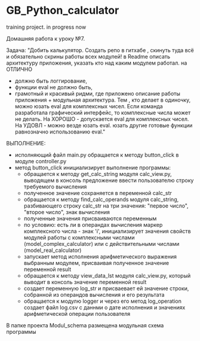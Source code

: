 # GB_Python_calculator
training project. in progress now

Домашняя работа к уроку №7.

Задача:
"Добить калькулятор. Создать репо в гитхабе , скинуть туда всё и обязательно скрины работы всех модулей! 
в Readme описать архитектуру приложения, указать кто над каким модулем работал.
на ОТЛИЧНО 
- должно быть логгирование, 
- функции eval не должно быть, 
- грамотный и красивый ридми, где приложено описание работы приложения + модульная архитектура. 
Тем , кто делает в одиночку, можно юзать eval 
для комплексных чисел. Если команда разработала графический интерфейс, то комплексные числа может не делать.
На ХОРОШО - допускается eval для комплексных чисел.
На УДОВЛ - можно везде юзать eval.
юзать другие готовые функции равнозначно использованию eval."

ВЫПОЛНЕНИЕ:

- исполняющий файл main.py обращается к методу button_click в модуле controller.py
- метод button_click инициализирует выполнение программы:
    - обращается к методу get_calc_string модуля calc_view.py, 
    выводящем в консоль предложение ввести пользователю строку требуемого вычисления
    - полученное значение сохраняется в переменной calc_str
    - обращается к методу find_calc_operands модуля calc_string, 
    разбивающего строку calc_str на три значения: "первое число", "второе число", знак вычисления
    - полученные значения присваиваются переменным
    - по условию: есть ли в операндах вычисления маркер комплексного числа - знак 'i',
    инициализирует значения свойств модулей работы с комплексными числами (model_complex_calculator) или
    с действительными числами (model_real_calculator)
    - запускает метод исполнения арифметического выражения выбранным модулем,
    присваивая полученное значение переменной result
    - обращается к методу view_data_lst модуля calc_view.py, 
    который выводит в консоль значение переменной result
    - создает переменную log_str и присваевает ей значение строки, собранной из операндов вычисления и его результата
    - обращается к модулю logger и через его метод log_operation создает файл log.csv 
    с даннми о дате исполнения и значениях арифметической операции пользователя

В папке проекта Modul_schema размещена модульная схема программы 

